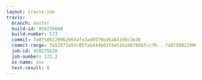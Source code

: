 ```yaml
---
layout: travis-job
travis:
  branch: master
  build-id: 450235608
  build-number: 123
  commit: 7a07580229062664afe3ad0570ed6a841d8c3e36
  commit-range: 7a52873a93c05fab444b03fde51ba98786bfcc76...7a07580229062664afe3ad0570ed6a841d8c3e36
  job-id: 450235610
  job-number: 123.2
  os-name: osx
  test-result: 0
---
```


